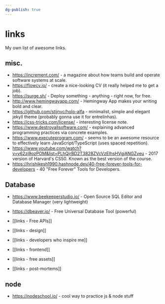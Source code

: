 ```yaml
---
dg-publish: true
---
```

# links

My own list of awesome links.


## misc.

- <https://increment.com/> - a magazine about how teams build and operate software systems at scale.
- <https://flowcv.io/> - create a nice-looking CV (it really helped me to get a job).
- <https://surge.sh/> - Deploy something - anything - right now, for free.
- <http://www.hemingwayapp.com/> - Hemingway App makes your writing bold and clear.
- <https://github.com/stijnvc/holo-alfa> - minimalist, simple and elegant jekyll theme (probably gonna use it for entrelinhas).
- <https://css-tricks.com/license/> - interesting license note.
- <https://www.destroyallsoftware.com/> - explaining advanced programming practices via concrete examples.
- <https://www.executeprogram.com/> - seems to be an awesome resource to effectively learn JavaScript/TypeScript (uses spaced repetition).
- <https://www.youtube.com/watch?v=y62zj9ozPOM&list=PLhQjrBD2T3828ZVcVzEIhsHVgjANGZveu> - 2017 version of Harvard's CS50. Known as the best version of the course.
- <https://hrishikesh1990.hashnode.dev/40-free-forever-tools-for-developers> - 40 "Free Forever" Tools for Developers.

## Database

- <https://www.beekeeperstudio.io/> - Open Source SQL Editor and Database Manager (very lightweight)
- <https://dbeaver.io/> - Free Universal Database Tool (powerful)


- [[links - Free APIs]]
- [[links - design]]
- [[links - developers who inspire me]]
- [[links - frontend]]
- [[links - free assets]]
- [[links - post-mortems]]






## node

- <https://nodeschool.io/> - cool way to practice js & node stuff




